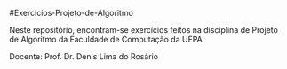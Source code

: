 #Exercicios-Projeto-de-Algoritmo

Neste repositório, encontram-se exercícios feitos na disciplina de Projeto de Algoritmo  da Faculdade de Computação da UFPA

Docente: Prof. Dr. Denis Lima do Rosário
